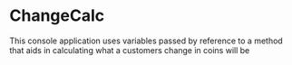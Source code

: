 # ChangeCalc
This console application uses variables passed by reference to a method that aids in calculating what a customers change in coins will be

